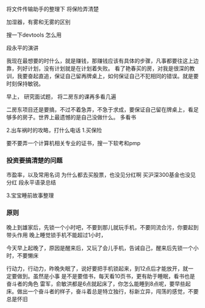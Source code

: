 
将文件传输助手的整理下
将保险弄清楚


加湿器，有雾和无雾的区别


搜一下devtools 怎么用


段永平的演讲



我现在最想要的时什么，就是赚钱，那赚钱应该有具体的步骤，凡事都要往这上边靠，列好计划，没有计划就是在计划着失败。
看了艳春买的房，对我是很深的教训，我要奋起直追，保证自己留再牌桌上，如何保证自己不犯相同的错误。就是要时刻保持敏锐。

早上，
研究面试题，
将二房东的课再多看几遍

二房东项目还是要搞，不过不着急弄，不急于求成，要保证自己留在牌桌上，看足够多的房子。世界上最遗憾的是自己没做什么。
多看书



2.出车祸时的攻略，打什么电话
1.买保险

要不要弄一个计算机相关专业的证书，搜一下软考和pmp

### 投资要搞清楚的问题
市盈率，以及常用名词
为什么都去买股票，也没见分红啊
买沪深300基金也没见分红
段永平语录总结



3.宝宝睡前故事整理


### 原则
晚上到雄家后，先锁一个小时吧，不要到那儿就玩手机，不要同流合污，你要起到带头作用
晚上睡觉锁手机不能超过1小时，

今天早上起晚了，原因是醒来后，又玩了会儿手机，告诫自己，醒来后先锁一个小时，不要懒床

行动力，行动力，昨晚失眠了，说好要把手机锁起来，到12点后才能放开，就一定要做到。虽然是小事
是不是要借书，每天看10页书，更有助于睡眠，看书也是奋斗者的角色
雷军，俞敏洪都是6点就起床了，你怎么能睡到8点呢，要早些起床。做出一个奋斗者的样子，奋斗着总是特立独行，标新立异，闯荡的感觉，不要总是怀旧




